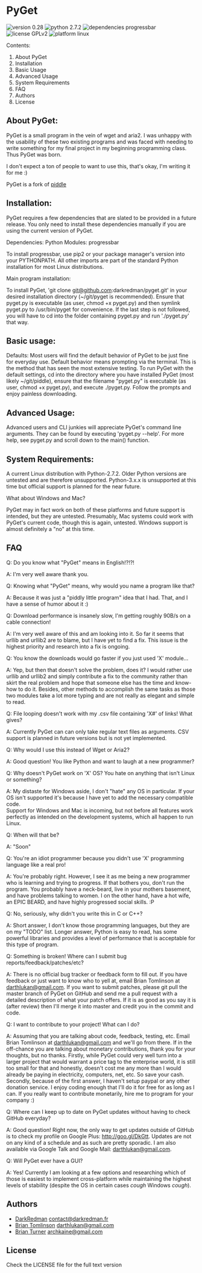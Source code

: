 # PyGet

![version 0.28](https://img.shields.io/badge/version-0.28-green.svg)
![python 2.7.2](https://img.shields.io/badge/python-2.7.2-yellow.svg)
![dependencies progressbar](https://img.shields.io/badge/dependencies-progressbar-green.svg)
![license GPLv2](https://img.shields.io/badge/license-GPLv2-green.svg)
![platform linux](https://img.shields.io/badge/platform-linux-green.svg)

Contents:

1. About PyGet
2. Installation
3. Basic Usage
4. Advanced Usage
5. System Requirements
6. FAQ
7. Authors
8. License

## About PyGet:

PyGet is a small program in the vein of wget and aria2.
I was unhappy with the usability of these two existing programs
and was faced with needing to write something for my final project
in my beginning programming class. Thus PyGet was born.

I don't expect a ton of people to want to use this, that's okay,
I'm writing it for me :)

PyGet is a fork of [piddle](https://github.com/ArchKaine/piddle)

## Installation:

PyGet requires a few dependencies that are slated to be provided in a 
future release.  You only need to install these dependencies manually if you
are using the current version of PyGet.

Dependencies:
    Python Modules: progressbar 

To install progressbar, use pip2 or your package manager's version into your 
PYTHONPATH.  All other imports are part of the standard Python installation for
most Linux distributions.

Main program installation:

To install PyGet, 'git clone git@github.com:darkredman/pyget.git' in your desired
installation directory (~/git/pyget is recommended).  Ensure that pyget.py is 
executable (as user, chmod +x pyget.py) and then symlink pyget.py to /usr/bin/pyget 
for convenience.  If the last step is not followed, you will have to cd into the folder
containing pyget.py and run './pyget.py' that way. 

## Basic usage:

Defaults:
Most users will find the default behavior of PyGet to be just fine for everyday
use.  Default behavior means prompting via the terminal.  This is the method that 
has seen the most extensive testing.  To run PyGet with the default settings, cd 
into the directory where you have installed PyGet (most likely ~/git/piddle), ensure
that the filename "pyget.py" is executable (as user, chmod +x pyget.py), and execute
./pyget.py.  Follow the prompts and enjoy painless downloading.

## Advanced Usage:

Advanced users and CLI junkies will appreciate PyGet's command line arguments.
They can be found by executing 'pyget.py --help'.  For more help, see pyget.py and scroll
down to the main() function.

## System Requirements:

A current Linux distribution with Python-2.7.2. Older Python versions are
untested and are therefore unsupported.  Python-3.x.x is unsupported at this time
but official support is planned for the near future.

What about Windows and Mac?

PyGet may in fact work on both of these platforms and future support is
intended, but they are untested.  Presumably, Mac systems could work with
PyGet's current code, though this is again, untested.  Windows support is almost
definitely a "no" at this time.


## FAQ

Q: Do you know what "PyGet" means in English!?!?!

A: I'm very well aware thank you.


Q: Knowing what "PyGet" means, why would you name a program like that?

A: Because it was just a "piddly little program" idea that I had.  That, and I 
have a sense of humor about it :)


Q: Download performance is insanely slow, I'm getting roughly 90B/s on a cable connection!

A: I'm very well aware of this and am looking into it.  So far it seems that 
urllib and urllib2 are to blame, but I have yet to find a fix.  This issue is
the highest priority and research into a fix is ongoing.


Q: You know the downloads would go faster if you just used 'X' module...

A: Yep, but then that doesn't solve the problem, does it?  I would rather use
urllib and urllib2 and simply contribute a fix to the community rather than skirt
the real problem and hope that someone else has the time and know-how to do it.
Besides, other methods to accomplish the same tasks as those two modules take a lot
more typing and are not really as elegant and simple to read.


Q: File looping doesn't work with my .csv file containing 'X#' of links! What gives?

A: Currently PyGet can can only take regular text files as arguments.  CSV support
is planned in future versions but is not yet implemented.


Q: Why would I use this instead of Wget or Aria2?

A: Good question! You like Python and want to laugh at a new programmer?


Q: Why doesn't PyGet work on 'X' OS?  You hate on anything that isn't Linux or something?

A: My distaste for Windows aside, I don't "hate" any OS in particular.  If your OS
isn't supported it's because I have yet to add the necessary compatible code.  
Support for Windows and Mac is incoming, but not before all features work perfectly
as intended on the development systems, which all happen to run Linux.


Q: When will that be?

A: "Soon"


Q: You're an idiot programmer because you didn't use 'X' programming language like
a real pro!

A: You're probably right.  However, I see it as me being a new programmer who is
learning and trying to progress.  If that bothers you, don't run the program.  You
probably have a neck-beard, live in your mothers basement, and have problems talking to women.
I on the other hand, have a hot wife, an EPIC BEARD, and have highly progressed social skills. :P


Q: No, seriously, why didn't you write this in C or C++?

A: Short answer, I don't know those programming languages, but they are on my 
"TODO" list.  Longer answer, Python is easy to read, has some powerful libraries
and provides a level of performance that is acceptable for this type of program.


Q: Something is broken! Where can I submit bug reports/feedback/patches/etc?

A: There is no official bug tracker or feedback form to fill out.  If you have feedback
or just want to know who to yell at, email Brian Tomlinson at darthlukan@gmail.com.
If you want to submit patches, please git pull the master branch of PyGet on GitHub
and send me a pull request with a detailed description of what your patch offers.
If it is as good as you say it is (after review) then I'll merge it into master
and credit you in the commit and code.


Q: I want to contribute to your project! What can I do?

A: Assuming that you are talking about code, feedback, testing, etc.  Email 
Brian Tomlinson at darthlukan@gmail.com and we'll go from there.  If in the off-chance 
you are talking about monetary contributions, thank you for your thoughts, but no thanks.
Firstly, while PyGet could very well turn into a larger project that would warrant 
a price tag to the enterprise world, it is still too small for that and honestly, doesn't cost
me any more than I would already be paying in electricity, computers, net, etc.  So save
your cash.  Secondly, because of the first answer, I haven't setup paypal or any other
donation service.  I enjoy coding enough that I'll do it for free for as long as I can.
If you really want to contribute monetarily, hire me to program for your company :)


Q: Where can I keep up to date on PyGet updates without having to check GitHub
everyday?

A: Good question! Right now, the only way to get updates outside of GitHub is
to check my profile on Google Plus: http://goo.gl/DkGtt.  Updates are not on any
kind of a schedule and as such are pretty sporadic.  I am also available via
Google Talk and Google Mail: darthlukan@gmail.com.    


Q: Will PyGet ever have a GUI?

A: Yes! Currently I am looking at a few options and researching which of those 
is easiest to implement cross-platform while maintaining the highest levels of 
stability (despite the OS in certain cases *cough* Windows *cough*).

## Authors

* [DarkRedman](http://www.darkredman.fr/)
    <contact@darkredman.fr>
* [Brian Tomlinson](https://plus.google.com/u/0/109039118030883131674/)
    <darthlukan@gmail.com>
* [Brian Turner](https://plus.google.com/u/0/107589895345000267917/)
    <archkaine@gmail.com>

## License

Check the LICENSE file for the full text version
